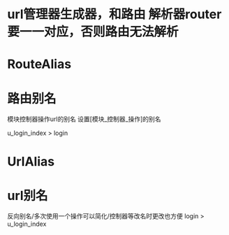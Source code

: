 
# url管理器生成器，和路由 解析器router要一一对应，否则路由无法解析

# RouteAlias
# 路由别名

模块控制器操作url的别名
设置[模块_控制器_操作]的别名

u_login_index > login

# UrlAlias
# url别名

反向别名/多次使用一个操作可以简化/控制器等改名时更改也方便
login > u_login_index